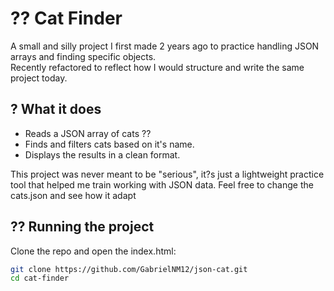 # ?? Cat Finder

A small and silly project I first made 2 years ago to practice handling JSON arrays and finding specific objects.  
Recently refactored to reflect how I would structure and write the same project today.

## ? What it does
- Reads a JSON array of cats ??
- Finds and filters cats based on it's name.
- Displays the results in a clean format.

This project was never meant to be "serious", it?s just a lightweight practice tool that helped me train working with JSON data. Feel free to change the cats.json and see how it adapt

## ?? Running the project
Clone the repo and open the index.html:

```bash
git clone https://github.com/GabrielNM12/json-cat.git
cd cat-finder
